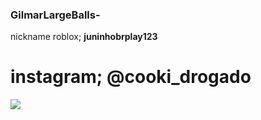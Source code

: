 ###  GilmarLargeBalls-
 nickname roblox; **juninhobrplay123**
# instagram; @cooki_drogado
![](https://i.ytimg.com/vi/g_eECYcisYk/sddefault.jpg)
